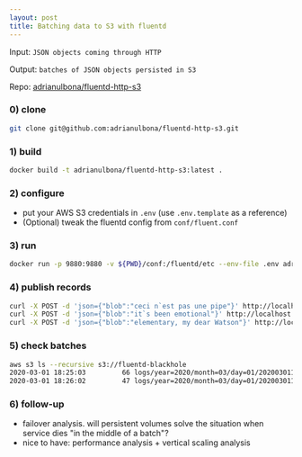 ```yaml
--- 
layout: post
title: Batching data to S3 with fluentd
---
```


Input: `JSON objects coming through HTTP`

Output: `batches of JSON objects persisted in S3`

Repo: [adrianulbona/fluentd-http-s3](https://github.com/adrianulbona/fluentd-http-s3)

### 0) clone

```bash
git clone git@github.com:adrianulbona/fluentd-http-s3.git
```

### 1) build 

```bash
docker build -t adrianulbona/fluentd-http-s3:latest .
```
### 2) configure

- put your AWS S3 credentials in `.env` (use `.env.template` as a reference)
- (Optional) tweak the fluentd config from `conf/fluent.conf`

### 3) run

```bash
docker run -p 9880:9880 -v ${PWD}/conf:/fluentd/etc --env-file .env adrianulbona/fluentd-http-s3:latest
```

### 4) publish records

```bash
curl -X POST -d 'json={"blob":"ceci n`est pas une pipe"}' http://localhost:9880/events
curl -X POST -d 'json={"blob":"it`s been emotional"}' http://localhost:9880/events
curl -X POST -d 'json={"blob":"elementary, my dear Watson"}' http://localhost:9880/events
```

### 5) check batches

```bash
aws s3 ls --recursive s3://fluentd-blackhole
2020-03-01 18:25:03         66 logs/year=2020/month=03/day=01/2020030117_0.json.gz
2020-03-01 18:26:02         47 logs/year=2020/month=03/day=01/2020030117_1.json.gz
```

### 6) follow-up

- failover analysis. will persistent volumes solve the situation when service dies "in the middle of a batch"? 
- nice to have: performance analysis + vertical scaling analysis
